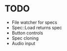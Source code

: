 # TODO

- File watcher for specs
- Spec::Load returns spec
- Button controls
- Spec cloning
- Audio input